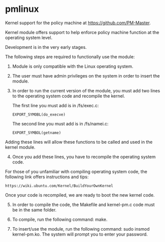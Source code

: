 # pmlinux

Kernel support for the policy machine at https://github.com/PM-Master.

Kernel module offers support to help enforce policy machine function at the operating system level.

Development is in the very early stages.

The following steps are required to functionally use the module:

 1) Module is only compatible with the Linux operating system.

 2) The user must have admin privileges on the system in order to insert the module.

 3) In order to run the current version of the module, you must add two lines to the operating system code and recompile the kernel.

    The first line you must add is in /fs/exec.c:

        EXPORT_SYMOBL(do_execve)

    The second line you must add is in /fs/namei.c:
    
        EXPORT_SYMBOL(getname)

Adding these lines will allow these functions to be called and used in the kernel module.

4) Once you add these lines, you have to recompile the operating system code.

For those of you unfamiliar with compiling operating system code, the following link offers instructions and tips:

    https://wiki.ubuntu.com/Kernel/BuildYourOwnKernel

Once your code is recompiled, we are ready to boot the new kernel code.

5) In order to compile the code, the Makefile and kernel-pm.c code must be in the same folder.

6) To compile, run the following command: make.

7) To insert/use the module, run the following command: sudo insmod kernel-pm.ko. The system will prompt you to enter your password.
